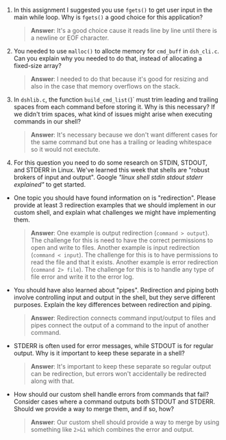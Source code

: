 1. In this assignment I suggested you use `fgets()` to get user input in the main while loop. Why is `fgets()` a good choice for this application?

    > **Answer**:  It's a good choice cause it reads line by line until there is a newline or EOF character.

2. You needed to use `malloc()` to allocte memory for `cmd_buff` in `dsh_cli.c`. Can you explain why you needed to do that, instead of allocating a fixed-size array?

    > **Answer**:  I needed to do that because it's good for resizing and also in the case that memory overflows on the stack.


3. In `dshlib.c`, the function `build_cmd_list(`)` must trim leading and trailing spaces from each command before storing it. Why is this necessary? If we didn't trim spaces, what kind of issues might arise when executing commands in our shell?

    > **Answer**:  It's necessary because we don't want different cases for the same command but one has a trailing or leading whitespace so it would not exectute.

4. For this question you need to do some research on STDIN, STDOUT, and STDERR in Linux. We've learned this week that shells are "robust brokers of input and output". Google _"linux shell stdin stdout stderr explained"_ to get started.

- One topic you should have found information on is "redirection". Please provide at least 3 redirection examples that we should implement in our custom shell, and explain what challenges we might have implementing them.

    > **Answer**: One example is output redirection (`command > output`). The challenge for this is need to have the correct permissions to open and write to files. Another example is input redirection (`command < input`). The challenge for this is to have permissions to read the file and that it exists. Another example is error redirection (`command 2> file`). The challenge for this is to handle any type of file error and write it to the error log.

- You should have also learned about "pipes". Redirection and piping both involve controlling input and output in the shell, but they serve different purposes. Explain the key differences between redirection and piping.

    > **Answer**: Redirection connects command input/output to files and pipes connect the output of a command to the input of another command.

- STDERR is often used for error messages, while STDOUT is for regular output. Why is it important to keep these separate in a shell?

    > **Answer**:  It's important to keep these separate so regular output can be redirection, but errors won't accidentally be redirected along with that.

- How should our custom shell handle errors from commands that fail? Consider cases where a command outputs both STDOUT and STDERR. Should we provide a way to merge them, and if so, how?

    > **Answer**: Our custom shell should provide a way to merge by using something like `2>&1` which combines the error and output.
